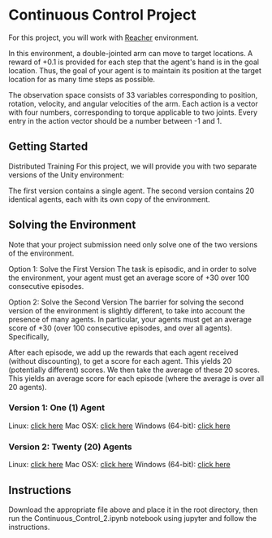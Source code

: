 # Continuous Control Project

For this project, you will work with [Reacher](https://github.com/Unity-Technologies/ml-agents/blob/master/docs/Learning-Environment-Examples.md#reacher) environment.

In this environment, a double-jointed arm can move to target locations. A reward of +0.1 is provided for each step that the agent's hand is in the goal location. Thus, the goal of your agent is to maintain its position at the target location for as many time steps as possible.

The observation space consists of 33 variables corresponding to position, rotation, velocity, and angular velocities of the arm. Each action is a vector with four numbers, corresponding to torque applicable to two joints. Every entry in the action vector should be a number between -1 and 1.

## Getting Started
Distributed Training
For this project, we will provide you with two separate versions of the Unity environment:

The first version contains a single agent.
The second version contains 20 identical agents, each with its own copy of the environment.

## Solving the Environment
Note that your project submission need only solve one of the two versions of the environment.

Option 1: Solve the First Version
The task is episodic, and in order to solve the environment, your agent must get an average score of +30 over 100 consecutive episodes.

Option 2: Solve the Second Version
The barrier for solving the second version of the environment is slightly different, to take into account the presence of many agents. In particular, your agents must get an average score of +30 (over 100 consecutive episodes, and over all agents). Specifically,

After each episode, we add up the rewards that each agent received (without discounting), to get a score for each agent. This yields 20 (potentially different) scores. We then take the average of these 20 scores.
This yields an average score for each episode (where the average is over all 20 agents).

### Version 1: One (1) Agent
Linux: [click here](https://s3-us-west-1.amazonaws.com/udacity-drlnd/P2/Reacher/one_agent/Reacher_Linux.zip)
Mac OSX: [click here](https://s3-us-west-1.amazonaws.com/udacity-drlnd/P2/Reacher/one_agent/Reacher.app.zip)
Windows (64-bit): [click here](https://s3-us-west-1.amazonaws.com/udacity-drlnd/P2/Reacher/one_agent/Reacher_Windows_x86_64.zip)

### Version 2: Twenty (20) Agents
Linux: [click here](https://s3-us-west-1.amazonaws.com/udacity-drlnd/P2/Reacher/Reacher_Linux.zip)
Mac OSX: [click here](https://s3-us-west-1.amazonaws.com/udacity-drlnd/P2/Reacher/Reacher.app.zip)
Windows (64-bit): [click here](https://s3-us-west-1.amazonaws.com/udacity-drlnd/P2/Reacher/Reacher_Windows_x86_64.zip)


## Instructions
Download the appropriate file above and place it in the root directory, then run the Continuous_Control_2.ipynb notebook using jupyter and follow the instructions.
